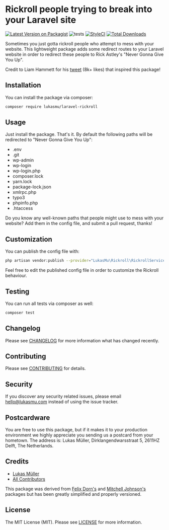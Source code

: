 # Rickroll people trying to break into your Laravel site

[![Latest Version on Packagist](https://img.shields.io/packagist/v/lukasmu/laravel-rickroll.svg)](https://packagist.org/packages/lukasmu/laravel-rickroll)
![tests](https://github.com/lukasmu/laravel-rickroll/actions/workflows/tests/badge.svg)
[![StyleCI](https://github.styleci.io/repos/333728418/shield?branch=main&style=flat)](https://github.styleci.io/repos/333728418?branch=main)
[![Total Downloads](https://img.shields.io/packagist/dt/lukasmu/laravel-rickroll.svg)](https://packagist.org/packages/lukasmu/laravel-rickroll)

Sometimes you just gotta rickroll people who attempt to mess with your website.
This lightweight package adds some redirect routes to your Laravel website in order to redirect these people to Rick Astley's "Never Gonna Give You Up".

Credit to Liam Hammett for his [tweet](https://twitter.com/LiamHammett/status/1260984553570570240/) (8k+ likes) that inspired this package!

## Installation

You can install the package via composer:

```bash
composer require lukasmu/laravel-rickroll
```

## Usage

Just install the package. That's it. By default the following paths will be redirected to "Never Gonna Give You Up":

- .env
- .git
- wp-admin
- wp-login
- wp-login.php
- composer.lock
- yarn.lock
- package-lock.json
- xmlrpc.php
- typo3
- phpinfo.php
- .htaccess

Do you know any well-known paths that people might use to mess with your website? Add them in the config file, and submit a pull request, thanks!

## Customization

You can publish the config file with:

```bash
php artisan vendor:publish --provider="LukasMu\Rickroll\RickrollServiceProvider" --tag="config"
```

Feel free to edit the published config file in order to customize the Rickroll behaviour.


## Testing

You can run all tests via composer as well:

``` bash
composer test
```

## Changelog

Please see [CHANGELOG](CHANGELOG.md) for more information what has changed recently.

## Contributing

Please see [CONTRIBUTING](CONTRIBUTING.md) for details.

## Security

If you discover any security related issues, please email [hello@lukasmu.com](hello@lukasmu.com) instead of using the issue tracker.

## Postcardware

You are free to use this package, but if it makes it to your production environment we highly appreciate you sending us a postcard from your hometown. The address is: Lukas Müller, Dirklangendwarsstraat 5, 2611HZ Delft, The Netherlands.

## Credits

- [Lukas Müller](https://github.com/lukasmu)
- [All Contributors](../../contributors)

This package was derived from [Felix Dorn's](https://github.com/felixdorn/laravel-rickroll) and [Mitchell Johnson's](https://github.com/mitchazj/laravel-rickroll) packages but has been greatly simplified and properly versioned.

## License

The MIT License (MIT). Please see [LICENSE](LICENSE.md) for more information.
